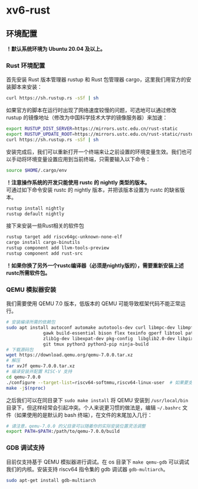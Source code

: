 # xv6-rust

## 环境配置
**！默认系统环境为 Ubuntu 20.04 及以上。**

### Rust 环境配置
首先安装 Rust 版本管理器 rustup 和 Rust 包管理器 cargo，这里我们用官方的安装脚本来安装：
```sh
curl https://sh.rustup.rs -sSf | sh
```
如果官方的脚本在运行时出现了网络速度较慢的问题，可选地可以通过修改 rustup 的镜像地址（修改为中国科学技术大学的镜像服务器）来加速：
```sh
export RUSTUP_DIST_SERVER=https://mirrors.ustc.edu.cn/rust-static
export RUSTUP_UPDATE_ROOT=https://mirrors.ustc.edu.cn/rust-static/rustup
curl https://sh.rustup.rs -sSf | sh
```
安装完成后，我们可以重新打开一个终端来让之前设置的环境变量生效。我们也可以手动将环境变量设置应用到当前终端，只需要输入以下命令：
```sh
source $HOME/.cargo/env
```
**！注意操作系统的开发只能使用 rustc 的 nightly 类型的版本。**  
可通过如下命令安装 rustc 的 nightly 版本，并把该版本设置为 rustc 的缺省版本。
```sh
rustup install nightly
rustup default nightly
```
接下来安装一些Rust相关的软件包
```sh
rustup target add riscv64gc-unknown-none-elf
cargo install cargo-binutils
rustup component add llvm-tools-preview
rustup component add rust-src
```
**！如果你换了另外一个rustc编译器（必须是nightly版的），需要重新安装上述rustc所需软件包。**

### QEMU 模拟器安装
我们需要使用 QEMU 7.0 版本，低版本的 QEMU 可能导致框架代码不能正常运行。
```sh
# 安装编译所需的依赖包
sudo apt install autoconf automake autotools-dev curl libmpc-dev libmpfr-dev libgmp-dev \
              gawk build-essential bison flex texinfo gperf libtool patchutils bc \
              zlib1g-dev libexpat-dev pkg-config  libglib2.0-dev libpixman-1-dev libsdl2-dev \
              git tmux python3 python3-pip ninja-build
# 下载源码包
wget https://download.qemu.org/qemu-7.0.0.tar.xz
# 解压
tar xvJf qemu-7.0.0.tar.xz
# 编译安装并配置 RISC-V 支持
cd qemu-7.0.0
./configure --target-list=riscv64-softmmu,riscv64-linux-user  # 如果要支持图形界面，可添加 " --enable-sdl" 参数
make -j$(nproc)
```
之后我们可以在同目录下 `sudo make install` 将 QEMU 安装到 `/usr/local/bin` 目录下，但这样经常会引起冲突。个人来说更习惯的做法是，编辑 `~/.bashrc` 文件（如果使用的是默认的 bash 终端），在文件的末尾加入几行：
```sh
# 请注意，qemu-7.0.0 的父目录可以随着你的实际安装位置灵活调整
export PATH=$PATH:/path/to/qemu-7.0.0/build
```

### GDB 调试支持
目前仅支持基于 QEMU 模拟器进行调试。在 os 目录下 `make qemu-gdb` 可以调试我们的内核。安装支持 riscv64 指令集的 gdb 调试器 `gdb-multiarch`。
```sh
sudo apt-get install gdb-multiarch
```